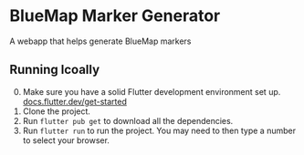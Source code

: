 # BlueMap Marker Generator
A webapp that helps generate BlueMap markers

## Running lcoally
0. Make sure you have a solid Flutter development environment set up. [docs.flutter.dev/get-started](https://docs.flutter.dev/get-started)
1. Clone the project.
2. Run `flutter pub get` to download all the dependencies.
3. Run `flutter run` to run the project. You may need to then type a number to select your browser.
